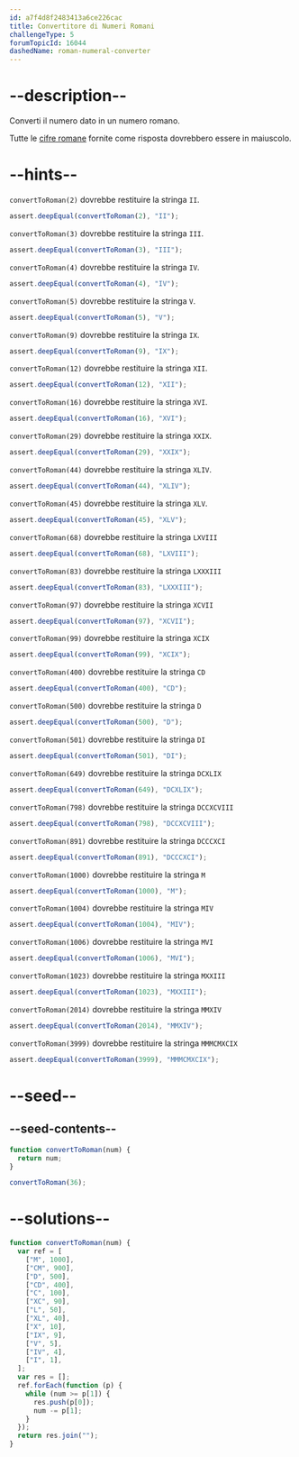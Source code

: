 ```yaml
---
id: a7f4d8f2483413a6ce226cac
title: Convertitore di Numeri Romani
challengeType: 5
forumTopicId: 16044
dashedName: roman-numeral-converter
---
```


# --description--

Converti il numero dato in un numero romano.

Tutte le [cifre romane](http://www.mathsisfun.com/roman-numerals.html) fornite come risposta dovrebbero essere in maiuscolo.

# --hints--

`convertToRoman(2)` dovrebbe restituire la stringa `II`.

```js
assert.deepEqual(convertToRoman(2), "II");
```

`convertToRoman(3)` dovrebbe restituire la stringa `III`.

```js
assert.deepEqual(convertToRoman(3), "III");
```

`convertToRoman(4)` dovrebbe restituire la stringa `IV`.

```js
assert.deepEqual(convertToRoman(4), "IV");
```

`convertToRoman(5)` dovrebbe restituire la stringa `V`.

```js
assert.deepEqual(convertToRoman(5), "V");
```

`convertToRoman(9)` dovrebbe restituire la stringa `IX`.

```js
assert.deepEqual(convertToRoman(9), "IX");
```

`convertToRoman(12)` dovrebbe restituire la stringa `XII`.

```js
assert.deepEqual(convertToRoman(12), "XII");
```

`convertToRoman(16)` dovrebbe restituire la stringa `XVI`.

```js
assert.deepEqual(convertToRoman(16), "XVI");
```

`convertToRoman(29)` dovrebbe restituire la stringa `XXIX`.

```js
assert.deepEqual(convertToRoman(29), "XXIX");
```

`convertToRoman(44)` dovrebbe restituire la stringa `XLIV`.

```js
assert.deepEqual(convertToRoman(44), "XLIV");
```

`convertToRoman(45)` dovrebbe restituire la stringa `XLV`.

```js
assert.deepEqual(convertToRoman(45), "XLV");
```

`convertToRoman(68)` dovrebbe restituire la stringa `LXVIII`

```js
assert.deepEqual(convertToRoman(68), "LXVIII");
```

`convertToRoman(83)` dovrebbe restituire la stringa `LXXXIII`

```js
assert.deepEqual(convertToRoman(83), "LXXXIII");
```

`convertToRoman(97)` dovrebbe restituire la stringa `XCVII`

```js
assert.deepEqual(convertToRoman(97), "XCVII");
```

`convertToRoman(99)` dovrebbe restituire la stringa `XCIX`

```js
assert.deepEqual(convertToRoman(99), "XCIX");
```

`convertToRoman(400)` dovrebbe restituire la stringa `CD`

```js
assert.deepEqual(convertToRoman(400), "CD");
```

`convertToRoman(500)` dovrebbe restituire la stringa `D`

```js
assert.deepEqual(convertToRoman(500), "D");
```

`convertToRoman(501)` dovrebbe restituire la stringa `DI`

```js
assert.deepEqual(convertToRoman(501), "DI");
```

`convertToRoman(649)` dovrebbe restituire la stringa `DCXLIX`

```js
assert.deepEqual(convertToRoman(649), "DCXLIX");
```

`convertToRoman(798)` dovrebbe restituire la stringa `DCCXCVIII`

```js
assert.deepEqual(convertToRoman(798), "DCCXCVIII");
```

`convertToRoman(891)` dovrebbe restituire la stringa `DCCCXCI`

```js
assert.deepEqual(convertToRoman(891), "DCCCXCI");
```

`convertToRoman(1000)` dovrebbe restituire la stringa `M`

```js
assert.deepEqual(convertToRoman(1000), "M");
```

`convertToRoman(1004)` dovrebbe restituire la stringa `MIV`

```js
assert.deepEqual(convertToRoman(1004), "MIV");
```

`convertToRoman(1006)` dovrebbe restituire la stringa `MVI`

```js
assert.deepEqual(convertToRoman(1006), "MVI");
```

`convertToRoman(1023)` dovrebbe restituire la stringa `MXXIII`

```js
assert.deepEqual(convertToRoman(1023), "MXXIII");
```

`convertToRoman(2014)` dovrebbe restituire la stringa `MMXIV`

```js
assert.deepEqual(convertToRoman(2014), "MMXIV");
```

`convertToRoman(3999)` dovrebbe restituire la stringa `MMMCMXCIX`

```js
assert.deepEqual(convertToRoman(3999), "MMMCMXCIX");
```

# --seed--

## --seed-contents--

```js
function convertToRoman(num) {
  return num;
}

convertToRoman(36);
```

# --solutions--

```js
function convertToRoman(num) {
  var ref = [
    ["M", 1000],
    ["CM", 900],
    ["D", 500],
    ["CD", 400],
    ["C", 100],
    ["XC", 90],
    ["L", 50],
    ["XL", 40],
    ["X", 10],
    ["IX", 9],
    ["V", 5],
    ["IV", 4],
    ["I", 1],
  ];
  var res = [];
  ref.forEach(function (p) {
    while (num >= p[1]) {
      res.push(p[0]);
      num -= p[1];
    }
  });
  return res.join("");
}
```
